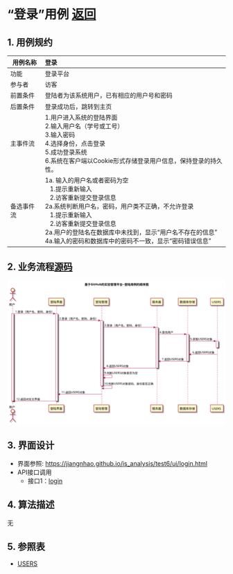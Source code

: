 ﻿﻿<!-- markdownlint-disable MD033-->
<!-- 禁止MD033类型的警告 https://www.npmjs.com/package/markdownlint -->

# “登录”用例 [返回](../README.md)

## 1. 用例规约

|用例名称|登录|
|-------|:-------------|
|功能|登录平台|
|参与者|访客|
|前置条件|登陆者为该系统用户，已有相应的用户号和密码 |
|后置条件|登录成功后，跳转到主页|
|主事件流| 1.用户进入系统的登陆界面<br/> 2.输入用户名（学号或工号）<br/> 3.输入密码<br/>  4.选择身份，点击登录<br/> 5.成功登录系统<br/>6.系统在客户端以Cookie形式存储登录用户信息，保持登录的持久性。|
|备选事件流|1a. 输入的用户名或者密码为空 <br/>&nbsp;&nbsp; 1.提示重新输入 <br/> &nbsp;&nbsp; 2.访客重新提交登录信息 <br/>2a.系统判断用户名，密码，用户类不正确，不允许登录 <br/>&nbsp;&nbsp; 1.提示重新输入 <br/> &nbsp;&nbsp; 2.访客重新提交登录信息 <br/>2a.用户的登陆名在数据库中未找到，显示“用户名不存在的信息”<br/> 4a.输入的密码和数据库中的密码不一致，显示“密码错误信息”|


## 2. 业务流程[源码](../src/login.puml)
![登录时序图](../login.svg)


## 3. 界面设计
- 界面参照: https://jiangnhao.github.io/is_analysis/test6/ui/login.html
- API接口调用
    - 接口1：[login](../接口/login.md)

## 4. 算法描述 
无
    
## 5. 参照表

- [USERS](../DataBase.md/#USERS)
